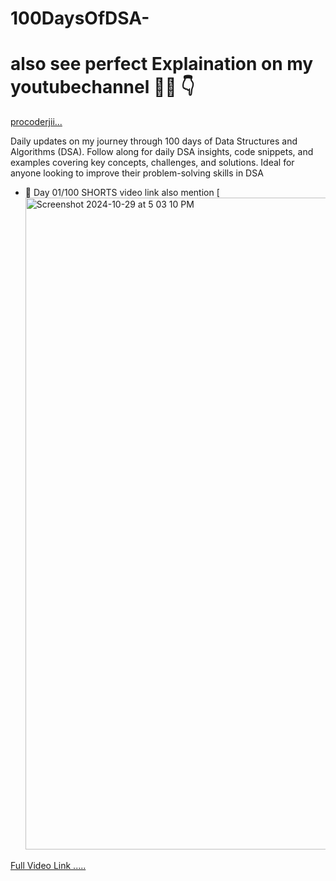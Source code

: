 # 100DaysOfDSA-
# also see perfect Explaination on my youtubechannel 🫶🏻 👇
 [procoderjii...](https://www.youtube.com/@Pro_coder_ji)

Daily updates on my journey through 100 days of Data Structures and Algorithms (DSA). Follow along for daily DSA insights, code snippets, and examples covering key concepts, challenges, and solutions. Ideal for anyone looking to improve their problem-solving skills in DSA


- 💓 Day 01/100 SHORTS video link also mention
[<img width="1043" alt="Screenshot 2024-10-29 at 5 03 10 PM" src="https://github.com/user-attachments/assets/0b2c5197-0894-46d9-88aa-3a61fac71ddb">

[Full Video Link .....](https://youtube.com/shorts/2WvRopQP1Lk?si=81kjqDvj5M38LreJ)
